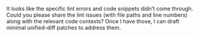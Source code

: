 It looks like the specific lint errors and code snippets didn’t come through. Could you please share the lint issues (with file paths and line numbers) along with the relevant code contexts? Once I have those, I can draft minimal unified-diff patches to address them.
